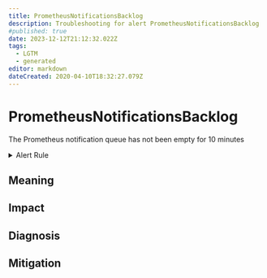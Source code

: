 ```yaml
---
title: PrometheusNotificationsBacklog
description: Troubleshooting for alert PrometheusNotificationsBacklog
#published: true
date: 2023-12-12T21:12:32.022Z
tags: 
  - LGTM
  - generated
editor: markdown
dateCreated: 2020-04-10T18:32:27.079Z
---
```


# PrometheusNotificationsBacklog

The Prometheus notification queue has not been empty for 10 minutes

<details>
  <summary>Alert Rule</summary>

{{% rule "prometheus-self-monitoring/prometheus-self-monitoring-internal.yml" "PrometheusNotificationsBacklog" %}}

{{% comment %}}

```yaml
alert: PrometheusNotificationsBacklog
expr: min_over_time(prometheus_notifications_queue_length[10m]) > 0
for: 0m
labels:
    severity: warning
annotations:
    summary: Prometheus notifications backlog (instance {{ $labels.instance }})
    description: |-
        The Prometheus notification queue has not been empty for 10 minutes
          VALUE = {{ $value }}
          LABELS = {{ $labels }}
    runbook: https://github.com/srerun/prometheus-alerts/blob/main/content/runbooks/prometheus-self-monitoring-internal/PrometheusNotificationsBacklog.md

```

{{% /comment %}}

</details>


## Meaning
[//]: # "Short paragraph that explains what the alert means"


## Impact
[//]: # "What could / will happen if the alert is not addressed"



## Diagnosis
[//]: # "Steps to take to identify the cause of the problem"



## Mitigation
[//]: # "The steps necessary to resolve the alert"
